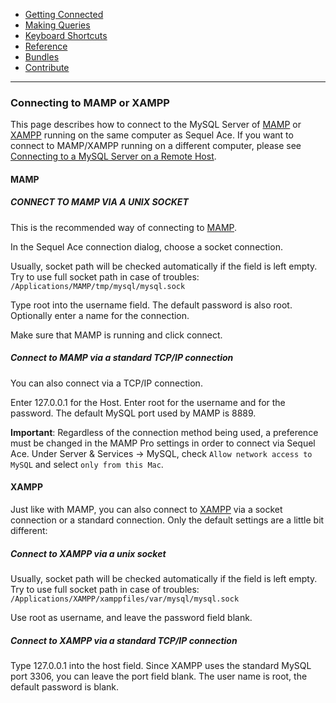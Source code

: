 - [Getting Connected](../get-started/)
- [Making Queries](../queries.html)
- [Keyboard Shortcuts](../shortcuts.html)
- [Reference](../ref/)
- [Bundles](../bundles/)
- [Contribute](../contribute/)

<hr>

### Connecting to MAMP or XAMPP

This page describes how to connect to the MySQL Server of [MAMP](http://www.mamp.info/) or [XAMPP](http://www.apachefriends.org/en/xampp-macosx.html) running on the same computer as Sequel Ace. If you want to connect to MAMP/XAMPP running on a different computer, please see [Connecting to a MySQL Server on a Remote Host](remote-connection.html "Connecting to a MySQL Server on a Remote Host").

#### MAMP

##### CONNECT TO MAMP VIA A UNIX SOCKET

This is the recommended way of connecting to [MAMP](http://www.mamp.info/ "http://www.mamp.info").

In the Sequel Ace connection dialog, choose a socket connection.

Usually, socket path will be checked automatically if the field is left empty. Try to use full socket path in case of troubles: `/Applications/MAMP/tmp/mysql/mysql.sock`

Type root into the username field. The default password is also root. Optionally enter a name for the connection.

Make sure that MAMP is running and click connect.

##### Connect to MAMP via a standard TCP/IP connection

You can also connect via a TCP/IP connection.

Enter 127.0.0.1 for the Host. Enter root for the username and for the password. The default MySQL port used by MAMP is 8889.

**Important**: Regardless of the connection method being used, a preference must be changed in the MAMP Pro settings in order to connect via Sequel Ace. Under Server & Services -> MySQL, check `Allow network access to MySQL` and select `only from this Mac`.

#### XAMPP

Just like with MAMP, you can also connect to [XAMPP](http://www.apachefriends.org/en/xampp-macosx.html "http://www.apachefriends.org/en/xampp-macosx.html") via a socket connection or a standard connection. Only the default settings are a little bit different:

##### Connect to XAMPP via a unix socket

Usually, socket path will be checked automatically if the field is left empty. Try to use full socket path in case of troubles: `/Applications/XAMPP/xamppfiles/var/mysql/mysql.sock`

Use root as username, and leave the password field blank.

##### Connect to XAMPP via a standard TCP/IP connection

Type 127.0.0.1 into the host field. Since XAMPP uses the standard MySQL port 3306, you can leave the port field blank. The user name is root, the default password is blank.

